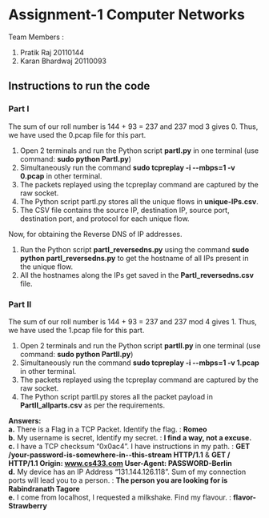 # Assignment-1 Computer Networks 

Team Members :
1. Pratik Raj     20110144
2. Karan Bhardwaj 20110093

## Instructions to run the code

### Part I
The sum of our roll number is 144 + 93 = 237 and 237 mod 3 gives 0. 
Thus, we have used the 0.pcap file for this part.
1. Open 2 terminals and run the Python script **partI.py** in one terminal (use command: **sudo python PartI.py**)
2. Simultaneously run the command **sudo tcpreplay -i --mbps=1 -v 0.pcap** in other terminal. 
3. The packets replayed using the tcpreplay command are captured by the raw socket.
4. The Python script partI.py stores all the unique flows in **unique-IPs.csv**.
5. The CSV file contains the source IP, destination IP, source port, destination port, and protocol for each unique flow.

Now, for obtaining the Reverse DNS of IP addresses.
1. Run the Python script **partI_reversedns.py** using the command **sudo python partI_reversedns.py** to get the hostname of all IPs present in the unique flow.
2. All the hostnames along the IPs get saved in the **PartI_reversedns.csv** file.


### Part II
The sum of our roll number is 144 + 93 = 237 and 237 mod 4 gives 1. 
Thus, we have used the 1.pcap file for this part.

1. Open 2 terminals and run the Python script **partII.py** in one terminal (use command: **sudo python PartII.py**)
2. Simultaneously run the command **sudo tcpreplay -i --mbps=1 -v 1.pcap** in other terminal. 
3. The packets replayed using the tcpreplay command are captured by the raw socket.
4. The Python script partII.py stores all the packet payload in **PartII_allparts.csv** as per the requirements.
   
**Answers:** <br>
**a.** There is a Flag in a TCP Packet. Identify the flag. : **Romeo** <br>
**b.** My username is secret, Identify my secret. : **I find a way, not a excuse.** <br>
**c.** I have a TCP checksum “0x0ac4”. I have instructions in my path. : **GET /your-password-is-somewhere-in--this-stream HTTP/1.1** & **GET / HTTP/1.1 Origin: www.cs433.com User-Agent: PASSWORD-Berlin** <br>
**d.** My device has an IP Address “131.144.126.118”. Sum of my connection ports will lead you to a person. : **The person you are looking for is Rabindranath Tagore** <br>
**e.** I come from localhost, I requested a milkshake. Find my flavour. : **flavor- Strawberry** <br>
